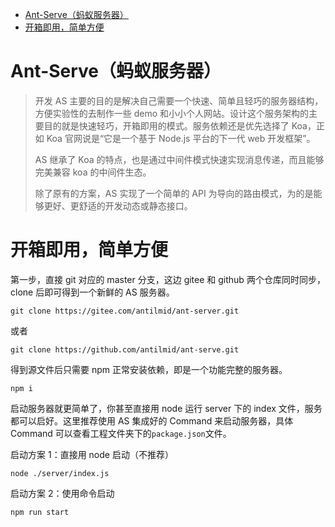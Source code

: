 <!-- START doctoc generated TOC please keep comment here to allow auto update -->
<!-- DON'T EDIT THIS SECTION, INSTEAD RE-RUN doctoc TO UPDATE -->

- [Ant-Serve（蚂蚁服务器）](#ant-serve%E8%9A%82%E8%9A%81%E6%9C%8D%E5%8A%A1%E5%99%A8)
- [开箱即用，简单方便](#%E5%BC%80%E7%AE%B1%E5%8D%B3%E7%94%A8%E7%AE%80%E5%8D%95%E6%96%B9%E4%BE%BF)

<!-- END doctoc generated TOC please keep comment here to allow auto update -->

# Ant-Serve（蚂蚁服务器）

> 开发 AS 主要的目的是解决自己需要一个快速、简单且轻巧的服务器结构，方便实验性的去制作一些 demo 和小小个人网站。设计这个服务架构的主要目的就是快速轻巧，开箱即用的模式。服务依赖还是优先选择了 Koa，正如 Koa 官网说是“它是一个基于 Node.js 平台的下一代 web 开发框架”。
>
> AS 继承了 Koa 的特点，也是通过中间件模式快速实现消息传递，而且能够完美兼容 koa 的中间件生态。
>
> 除了原有的方案，AS 实现了一个简单的 API 为导向的路由模式，为的是能够更好、更舒适的开发动态或静态接口。

# 开箱即用，简单方便

第一步，直接 git 对应的 master 分支，这边 gitee 和 github 两个仓库同时同步，clone 后即可得到一个新鲜的 AS 服务器。

```
git clone https://gitee.com/antilmid/ant-server.git
```

或者

```
git clone https://github.com/antilmid/ant-serve.git
```

得到源文件后只需要 npm 正常安装依赖，即是一个功能完整的服务器。

```
npm i
```

启动服务器就更简单了，你甚至直接用 node 运行 server 下的 index 文件，服务都可以启好。这里推荐使用 AS 集成好的 Command 来启动服务器，具体 Command 可以查看工程文件夹下的`package.json`文件。

启动方案 1：直接用 node 启动（不推荐）

```
node ./server/index.js
```

启动方案 2：使用命令启动

```
npm run start
```

